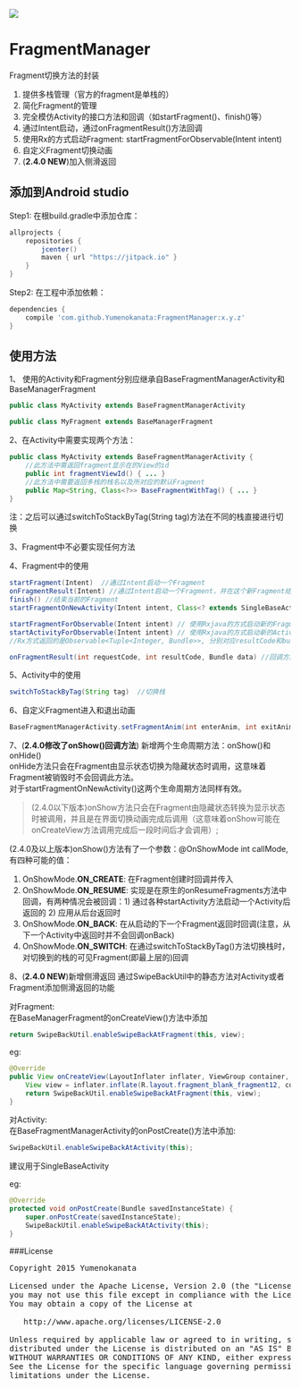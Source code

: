 [![](https://jitpack.io/v/Yumenokanata/FragmentManager.svg)](https://jitpack.io/#Yumenokanata/FragmentManager)

# FragmentManager
Fragment切换方法的封装  
1. 提供多栈管理（官方的fragment是单栈的）  
2. 简化Fragment的管理  
3. 完全模仿Activity的接口方法和回调（如startFragment()、finish()等）  
4. 通过Intent启动，通过onFragmentResult()方法回调  
5. 使用Rx的方式启动Fragment: startFragmentForObservable(Intent intent)  
6. 自定义Fragment切换动画  
7. (__2.4.0 NEW__)加入侧滑返回

## 添加到Android studio
Step1: 在根build.gradle中添加仓库：
```groovy
allprojects {
	repositories {
        jcenter()
		maven { url "https://jitpack.io" }
	}
}
```

Step2: 在工程中添加依赖：
```groovy
dependencies {
    compile 'com.github.Yumenokanata:FragmentManager:x.y.z'
}
```

## 

## 使用方法
1、 使用的Activity和Fragment分别应继承自BaseFragmentManagerActivity和BaseManagerFragment
```java
public class MyActivity extends BaseFragmentManagerActivity
```
```java
public class MyFragment extends BaseManagerFragment
```

2、在Activity中需要实现两个方法：
```java
public class MyActivity extends BaseFragmentManagerActivity {
    //此方法中需返回fragment显示在的View的id
    public int fragmentViewId() { ... }
    //此方法中需要返回多栈的栈名以及所对应的默认Fragment
    public Map<String, Class<?>> BaseFragmentWithTag() { ... }
}
```
注：之后可以通过switchToStackByTag(String tag)方法在不同的栈直接进行切换

3、Fragment中不必要实现任何方法

4、Fragment中的使用
```java
startFragment(Intent)  //通过Intent启动一个Fragment
onFragmentResult(Intent) //通过Intent启动一个Fragment，并在这个新Fragment结束后回调onFragmentResult方法
finish() //结束当前的Fragment
startFragmentOnNewActivity(Intent intent, Class<? extends SingleBaseActivity> activityClazz) //在新Activity中启动Fragment

startFragmentForObservable(Intent intent) // 使用Rxjava的方式启动新的Fragment
startActivityForObservable(Intent intent) // 使用Rxjava的方式启动新的Activity
//Rx方式返回的是Observable<Tuple<Integer, Bundle>>, 分别对应resultCode和bundle(此种启动方式时，requestCode会由框架自己生成和管理，所以不能直接传入和获取到)

onFragmentResult(int requestCode, int resultCode, Bundle data) //回调方法
```

5、Activity中的使用
```java
switchToStackByTag(String tag)  //切换栈
```

6、自定义Fragment进入和退出动画
```java
BaseFragmentManagerActivity.setFragmentAnim(int enterAnim, int exitAnim)
```

7、(**2.4.0修改了onShow()回调方法**) 新增两个生命周期方法：onShow()和onHide()  
onHide方法只会在Fragment由显示状态切换为隐藏状态时调用，这意味着Fragment被销毁时不会回调此方法。  
对于startFragmentOnNewActivity()这两个生命周期方法同样有效。
> (2.4.0以下版本)onShow方法只会在Fragment由隐藏状态转换为显示状态时被调用，并且是在界面切换动画完成后调用（这意味着onShow可能在onCreateView方法调用完成后一段时间后才会调用）;  

(2.4.0及以上版本)onShow()方法有了一个参数：@OnShowMode int callMode, 有四种可能的值：  
1. OnShowMode.**ON_CREATE**: 在Fragment创建时回调并传入  
2. OnShowMode.**ON_RESUME**: 实现是在原生的onResumeFragments方法中回调，有两种情况会被回调：1) 通过各种startActivity方法启动一个Activity后返回的 2) 应用从后台返回时  
3. OnShowMode.**ON_BACK**: 在从启动的下一个Fragment返回时回调(注意，从下一个Activity中返回时并不会回调onBack)  
4. OnShowMode.**ON_SWITCH**: 在通过switchToStackByTag()方法切换栈时，对切换到的栈的可见Fragment(即最上层的)回调  

8、(**2.4.0 NEW**)新增侧滑返回
通过SwipeBackUtil中的静态方法对Activity或者Fragment添加侧滑返回的功能

对Fragment:  
在BaseManagerFragment的onCreateView()方法中添加
```java
return SwipeBackUtil.enableSwipeBackAtFragment(this, view);
```
eg:
```java
@Override
public View onCreateView(LayoutInflater inflater, ViewGroup container, Bundle savedInstanceState) {
    View view = inflater.inflate(R.layout.fragment_blank_fragment12, container, false);
    return SwipeBackUtil.enableSwipeBackAtFragment(this, view);
}
```

对Activity:  
在BaseFragmentManagerActivity的onPostCreate()方法中添加:
```java
SwipeBackUtil.enableSwipeBackAtActivity(this);
```
建议用于SingleBaseActivity

eg:
```java
@Override
protected void onPostCreate(Bundle savedInstanceState) {
    super.onPostCreate(savedInstanceState);
    SwipeBackUtil.enableSwipeBackAtActivity(this);
}
```


###License
<pre>
Copyright 2015 Yumenokanata

Licensed under the Apache License, Version 2.0 (the "License");
you may not use this file except in compliance with the License.
You may obtain a copy of the License at

   http://www.apache.org/licenses/LICENSE-2.0

Unless required by applicable law or agreed to in writing, software
distributed under the License is distributed on an "AS IS" BASIS,
WITHOUT WARRANTIES OR CONDITIONS OF ANY KIND, either express or implied.
See the License for the specific language governing permissions and
limitations under the License.
</pre>
